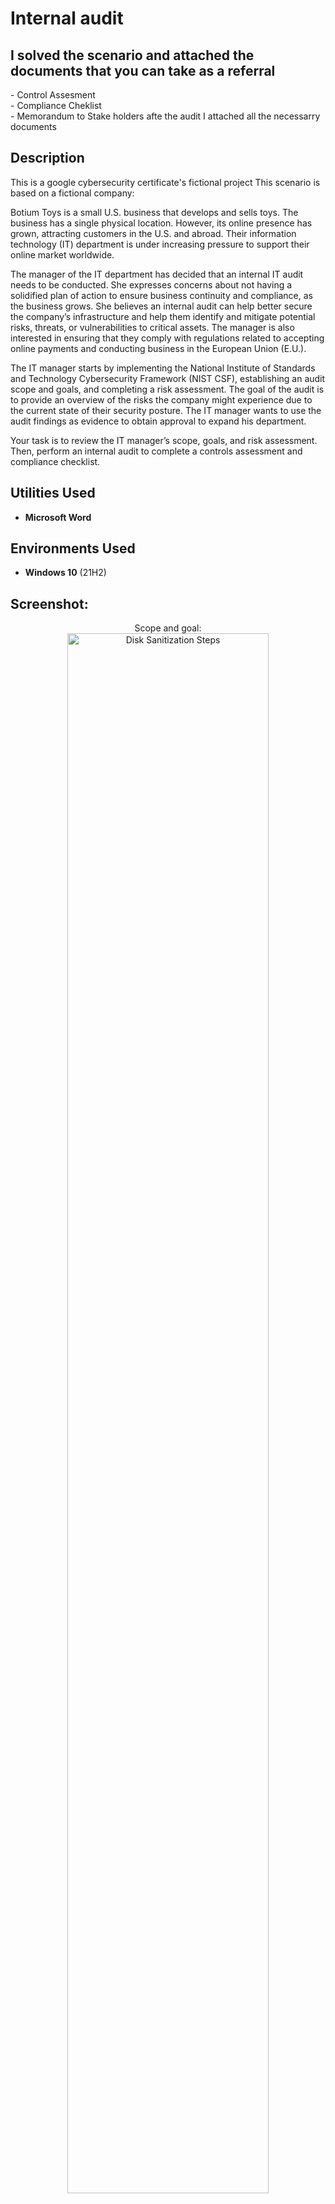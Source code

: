 <h1>Internal audit</h1>
<h2>I solved the scenario and attached the documents that you can take as a referral</h2>
 - Control Assesment<br />
 - Compliance Cheklist<br />
 - Memorandum to Stake holders afte the audit
I attached all the necessarry documents

<h2>Description</h2>
This is a google cybersecurity certificate's fictional project
This scenario is based on a fictional company:

Botium Toys is a small U.S. business that develops and sells toys. The business has a single physical location. However, its online presence has grown, attracting customers in the U.S. and abroad. Their information technology (IT) department is under increasing pressure to support their online market worldwide. 

The manager of the IT department has decided that an internal IT audit needs to be conducted. She expresses concerns about not having a solidified plan of action to ensure business continuity and compliance, as the business grows. She believes an internal audit can help better secure the company’s infrastructure and help them identify and mitigate potential risks, threats, or vulnerabilities to critical assets. The manager is also interested in ensuring that they comply with regulations related to accepting online payments and conducting business in the European Union (E.U.).   

The IT manager starts by implementing the National Institute of Standards and Technology Cybersecurity Framework (NIST CSF), establishing an audit scope and goals, and completing a risk assessment. The goal of the audit is to provide an overview of the risks the company might experience due to the current state of their security posture. The IT manager wants to use the audit findings as evidence to obtain approval to expand his department. 

Your task is to review the IT manager’s scope, goals, and risk assessment. Then, perform an internal audit to complete a controls assessment and compliance checklist. 
<br />


<h2> Utilities Used</h2>

- <b>Microsoft Word</b> 

<h2>Environments Used </h2>

- <b>Windows 10</b> (21H2)

<h2>Screenshot:</h2>

<p align="center">
Scope and goal: <br/>
<img src="https://imgur.com/PFXDCYc.png" height="80%" width="80%" alt="Disk Sanitization Steps"/>
<br />
</p>
